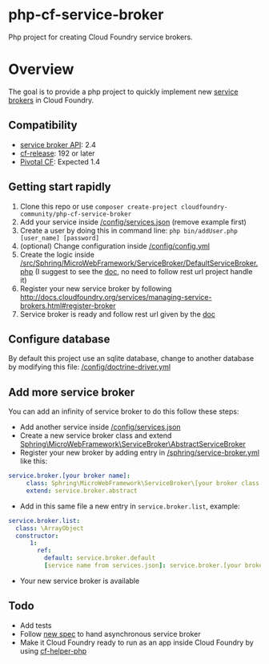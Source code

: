 # php-cf-service-broker

Php project for creating Cloud Foundry service brokers.

# Overview

The goal is to provide a php project to quickly implement new [service brokers](http://docs.cloudfoundry.org/services/overview.html) in Cloud Foundry.

## Compatibility

* [service broker API](http://docs.cloudfoundry.org/services/api.html): 2.4
* [cf-release](https://github.com/cloudfoundry/cf-release): 192 or later
* [Pivotal CF](http://www.pivotal.io/platform-as-a-service/pivotal-cf): Expected 1.4

## Getting start rapidly

 1. Clone this repo or use `composer create-project cloudfoundry-community/php-cf-service-broker`
 2. Add your service inside [/config/services.json](https://github.com/cloudfoundry-community/php-cf-service-broker/blob/master/config/services.json) (remove example first)
 3. Create a user by doing this in command line: `php bin/addUser.php [user_name] [password]`
 4. (optional) Change configuration inside [/config/config.yml](https://github.com/cloudfoundry-community/php-cf-service-broker/blob/master/config/config.yml)
 5. Create the logic inside [/src/Sphring/MicroWebFramework/ServiceBroker/DefaultServiceBroker.php](https://github.com/cloudfoundry-community/php-cf-service-broker/blob/master/src/Sphring/MicroWebFramework/ServiceBroker/DefaultServiceBroker.php) (I suggest to see the [doc](http://docs.cloudfoundry.org/services/api.html), no need to follow rest url project handle it)
 6. Register your new service broker by following http://docs.cloudfoundry.org/services/managing-service-brokers.html#register-broker
 7. Service broker is ready and follow rest url given by the [doc](http://docs.cloudfoundry.org/services/api.html)


## Configure database

By default this project use an sqlite database, change to another database by modifying this file: [/config/doctrine-driver.yml](https://github.com/cloudfoundry-community/php-cf-service-broker/blob/master/config/doctrine-driver.yml)

## Add more service broker

You can add an infinity of service broker to do this follow these steps:

 - Add another service inside [/config/services.json](https://github.com/cloudfoundry-community/php-cf-service-broker/blob/master/config/services.json)
 - Create a new service broker class and extend [Sphring\MicroWebFramework\ServiceBroker\AbstractServiceBroker](https://github.com/cloudfoundry-community/php-cf-service-broker/blob/master/src/Sphring/MicroWebFramework/ServiceBroker/AbstractServiceBroker.php)
 - Register your new broker by adding entry in [/sphring/service-broker.yml](https://github.com/cloudfoundry-community/php-cf-service-broker/blob/master/config/services.json) like this:
```yaml
service.broker.[your broker name]:
     class: Sphring\MicroWebFramework\ServiceBroker\[your broker class name]
     extend: service.broker.abstract
```
 - Add in this same file a new entry in `service.broker.list`, example:
```yaml
service.broker.list:
  class: \ArrayObject
  constructor:
      1:
        ref:
          default: service.broker.default
          [service name from services.json]: service.broker.[your broker name]
```
 - Your new service broker is available

## Todo

 - Add tests
 - Follow [new spec](https://docs.google.com/document/d/12ghe1B3YPhHLGcAOgJe_1PcpDUbhaaz1RentoWepwsA/edit?usp=sharing) to hand asynchronous service broker
 - Make it Cloud Foundry ready to run as an app inside Cloud Foundry by using [cf-helper-php](https://github.com/cloudfoundry-community/cf-helper-php)
